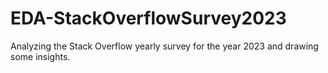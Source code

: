 # EDA-StackOverflowSurvey2023
Analyzing the Stack Overflow yearly survey for the year 2023 and drawing some insights.
